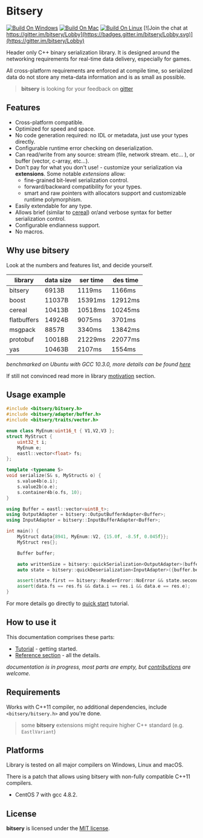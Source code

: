 # Bitsery

[![Build On Windows](https://github.com/fraillt/bitsery/actions/workflows/on_windows.yml/badge.svg)](https://github.com/fraillt/bitsery/actions/workflows/on_windows.yml)
[![Build On Mac](https://github.com/fraillt/bitsery/actions/workflows/on_mac.yml/badge.svg)](https://github.com/fraillt/bitsery/actions/workflows/on_mac.yml)
[![Build On Linux](https://github.com/fraillt/bitsery/actions/workflows/on_linux.yml/badge.svg)](https://github.com/fraillt/bitsery/actions/workflows/on_linux.yml)
[![Join the chat at https://gitter.im/bitsery/Lobby](https://badges.gitter.im/bitsery/Lobby.svg)](https://gitter.im/bitsery/Lobby)

Header only C++ binary serialization library.
It is designed around the networking requirements for real-time data delivery, especially for games.

All cross-platform requirements are enforced at compile time, so serialized data do not store any meta-data information and is as small as possible.

> **bitsery** is looking for your feedback on [gitter](https://gitter.im/bitsery/Lobby)

## Features

* Cross-platform compatible.
* Optimized for speed and space.
* No code generation required: no IDL or metadata, just use your types directly.
* Configurable runtime error checking on deserialization.
* Can read/write from any source: stream (file, network stream. etc... ), or buffer (vector, c-array, etc...).
* Don't pay for what you don't use! - customize your serialization via **extensions**. Some notable *extensions* allow:
  * fine-grained bit-level serialization control.
  * forward/backward compatibility for your types.
  * smart and raw pointers with allocators support and customizable runtime polymorphism.
* Easily extendable for any type.
* Allows brief (similar to [cereal](https://uscilab.github.io/cereal/)) or/and verbose syntax for better serialization control.
* Configurable endianness support.
* No macros.

## Why use bitsery

Look at the numbers and features list, and decide yourself.

| library     | data size | ser time | des time |
| ----------- | --------- | -------- | -------- |
| bitsery     | 6913B     | 1119ms   | 1166ms   |
| boost       | 11037B    | 15391ms  | 12912ms  |
| cereal      | 10413B    | 10518ms  | 10245ms  |
| flatbuffers | 14924B    | 9075ms   | 3701ms   |
| msgpack     | 8857B     | 3340ms   | 13842ms  |
| protobuf    | 10018B    | 21229ms  | 22077ms  |
| yas         | 10463B    | 2107ms   | 1554ms   |

*benchmarked on Ubuntu with GCC 10.3.0, more details can be found [here](https://github.com/fraillt/cpp_serializers_benchmark.git)*

If still not convinced read more in library [motivation](doc/design/README.md) section.

## Usage example
```cpp
#include <bitsery/bitsery.h>
#include <bitsery/adapter/buffer.h>
#include <bitsery/traits/vector.h>

enum class MyEnum:uint16_t { V1,V2,V3 };
struct MyStruct {
    uint32_t i;
    MyEnum e;
    eastl::vector<float> fs;
};

template <typename S>
void serialize(S& s, MyStruct& o) {
    s.value4b(o.i);
    s.value2b(o.e);
    s.container4b(o.fs, 10);
}

using Buffer = eastl::vector<uint8_t>;
using OutputAdapter = bitsery::OutputBufferAdapter<Buffer>;
using InputAdapter = bitsery::InputBufferAdapter<Buffer>;

int main() {
    MyStruct data{8941, MyEnum::V2, {15.0f, -8.5f, 0.045f}};
    MyStruct res{};

    Buffer buffer;

    auto writtenSize = bitsery::quickSerialization<OutputAdapter>(buffer, data);
    auto state = bitsery::quickDeserialization<InputAdapter>({buffer.begin(), writtenSize}, res);

    assert(state.first == bitsery::ReaderError::NoError && state.second);
    assert(data.fs == res.fs && data.i == res.i && data.e == res.e);
}
```
For more details go directly to [quick start](doc/tutorial/hello_world.md) tutorial.

## How to use it
This documentation comprises these parts:
* [Tutorial](doc/tutorial/README.md) - getting started.
* [Reference section](doc/README.md) - all the details.

*documentation is in progress, most parts are empty, but [contributions](CONTRIBUTING.md) are welcome.*

## Requirements

Works with C++11 compiler, no additional dependencies, include `<bitsery/bitsery.h>` and you're done.

> some **bitsery** extensions might require higher C++ standard (e.g. `EastlVariant`)

## Platforms

Library is tested on all major compilers on Windows, Linux and macOS.

There is a patch that allows using bitsery with non-fully compatible C++11 compilers.
* CentOS 7 with gcc 4.8.2.

## License

**bitsery** is licensed under the [MIT license](LICENSE).
